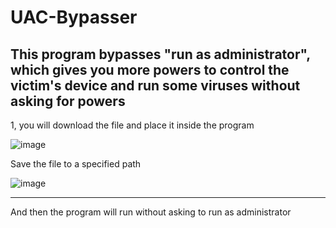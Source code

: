 # UAC-Bypasser
This program bypasses "run as administrator",
which gives you more powers to control the victim's device and run some viruses without asking for powers
----------------------------------------------------------------------------------------------------------
1, you will download the file and place it inside the program

![image](https://github.com/ALMASONYH/UAC-Bypasser/assets/117776155/c553fdb2-a984-455b-be50-6a1e6f897a52)

Save the file to a specified path

![image](https://github.com/ALMASONYH/UAC-Bypasser/assets/117776155/55000b6b-3133-4f71-a5d8-de26845a7c42)

-------------------------------------------------------------------------
And then the program will run without asking to run as administrator
